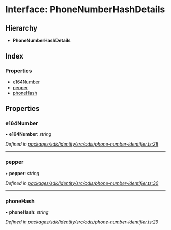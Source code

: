 # Interface: PhoneNumberHashDetails

## Hierarchy

* **PhoneNumberHashDetails**

## Index

### Properties

* [e164Number](_odis_phone_number_identifier_.phonenumberhashdetails.md#e164number)
* [pepper](_odis_phone_number_identifier_.phonenumberhashdetails.md#pepper)
* [phoneHash](_odis_phone_number_identifier_.phonenumberhashdetails.md#phonehash)

## Properties

###  e164Number

• **e164Number**: *string*

*Defined in [packages/sdk/identity/src/odis/phone-number-identifier.ts:28](https://github.com/celo-org/celo-monorepo/blob/master/packages/sdk/identity/src/odis/phone-number-identifier.ts#L28)*

___

###  pepper

• **pepper**: *string*

*Defined in [packages/sdk/identity/src/odis/phone-number-identifier.ts:30](https://github.com/celo-org/celo-monorepo/blob/master/packages/sdk/identity/src/odis/phone-number-identifier.ts#L30)*

___

###  phoneHash

• **phoneHash**: *string*

*Defined in [packages/sdk/identity/src/odis/phone-number-identifier.ts:29](https://github.com/celo-org/celo-monorepo/blob/master/packages/sdk/identity/src/odis/phone-number-identifier.ts#L29)*
